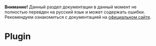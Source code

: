 <p class="note"><b>Внимание!</b> Данный раздел документации в данный момент не полностью перевден на русский язык и может содержать ошибки. Рекомендуем ознакомиться с документацией на <a href="//anchorcms.com/docs/">официальном сайте</a>.</p>

# Plugin